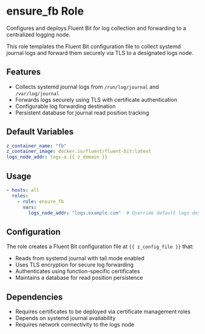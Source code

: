 # ensure_fb Role

Configures and deploys Fluent Bit for log collection and forwarding to a centralized logging node.

This role templates the Fluent Bit configuration file to collect systemd journal logs and forward them securely via TLS to a designated logs node.

## Features

- Collects systemd journal logs from `/run/log/journal` and `/var/log/journal`
- Forwards logs securely using TLS with certificate authentication
- Configurable log forwarding destination
- Persistent database for journal read position tracking

## Default Variables

```yaml
z_container_name: "fb"
z_container_image: docker.io/fluent/fluent-bit:latest
logs_node_addr: logs-a.{{ z_domain }}
```

## Usage

```yaml
- hosts: all
  roles:
    - role: ensure_fb
      vars:
        logs_node_addr: "logs.example.com"  # Override default logs destination
```

## Configuration

The role creates a Fluent Bit configuration file at `{{ z_config_file }}` that:
- Reads from systemd journal with tail mode enabled
- Uses TLS encryption for secure log forwarding
- Authenticates using function-specific certificates
- Maintains a database for read position persistence

## Dependencies

- Requires certificates to be deployed via certificate management roles
- Depends on systemd journal availability
- Requires network connectivity to the logs node